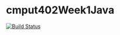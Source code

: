 # cmput402Week1Java

[![Build Status](https://travis-ci.org/markosviggiato/cmput402Week1Java.svg?branch=master)](https://travis-ci.org/markosviggiato/cmput402Week1Java)
